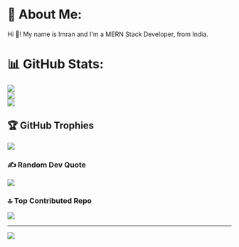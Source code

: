 # 💫 About Me:
Hi 👋! My name is Imran and I'm a MERN Stack Developer, from India.

# 📊 GitHub Stats:
![](https://github-readme-stats.vercel.app/api?username=ftn305&theme=dark&hide_border=false&include_all_commits=true&count_private=false)<br/>
![](https://nirzak-streak-stats.vercel.app/?user=ftn305&theme=dark&hide_border=false)<br/>
![](https://github-readme-stats.vercel.app/api/top-langs/?username=ftn305&theme=dark&hide_border=false&include_all_commits=true&count_private=false&layout=compact)

## 🏆 GitHub Trophies
![](https://github-profile-trophy.vercel.app/?username=ftn305&theme=radical&no-frame=false&no-bg=true&margin-w=4)

### ✍️ Random Dev Quote
![](https://quotes-github-readme.vercel.app/api?type=horizontal&theme=radical)

### 🔝 Top Contributed Repo
![](https://github-contributor-stats.vercel.app/api?username=ftn305&limit=5&theme=dark&combine_all_yearly_contributions=true)

---
[![](https://visitcount.itsvg.in/api?id=ftn305&icon=0&color=0)](https://visitcount.itsvg.in)

<!-- Proudly created with GPRM ( https://gprm.itsvg.in ) -->
